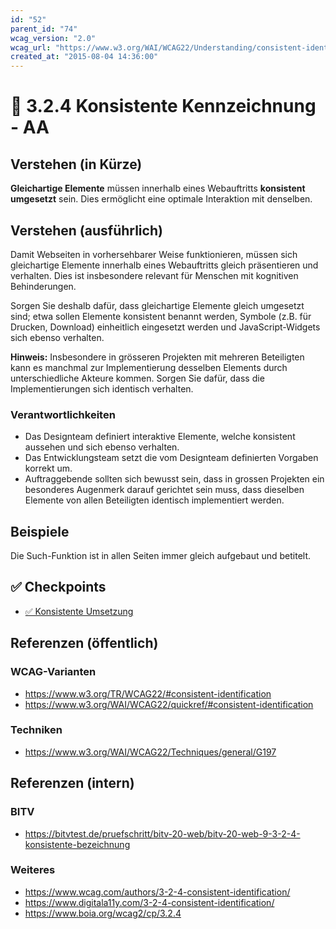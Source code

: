 ```yaml
---
id: "52"
parent_id: "74"
wcag_version: "2.0"
wcag_url: "https://www.w3.org/WAI/WCAG22/Understanding/consistent-identification.html"
created_at: "2015-08-04 14:36:00"
---
```


# 📜 3.2.4 Konsistente Kennzeichnung - AA

## Verstehen (in Kürze)

**Gleichartige Elemente** müssen innerhalb eines Webauftritts **konsistent umgesetzt** sein. Dies ermöglicht eine optimale Interaktion mit denselben.

## Verstehen (ausführlich)

Damit Webseiten in vorhersehbarer Weise funktionieren, müssen sich gleichartige Elemente innerhalb eines Webauftritts gleich präsentieren und verhalten. Dies ist insbesondere relevant für Menschen mit kognitiven Behinderungen.

Sorgen Sie deshalb dafür, dass gleichartige Elemente gleich umgesetzt sind; etwa sollen Elemente konsistent benannt werden, Symbole (z.B. für Drucken, Download) einheitlich eingesetzt werden und JavaScript-Widgets sich ebenso verhalten.

**Hinweis:** Insbesondere in grösseren Projekten mit mehreren Beteiligten kann es manchmal zur Implementierung desselben Elements durch unterschiedliche Akteure kommen. Sorgen Sie dafür, dass die Implementierungen sich identisch verhalten.

### Verantwortlichkeiten

- Das Designteam definiert interaktive Elemente, welche konsistent aussehen und sich ebenso verhalten.
- Das Entwicklungsteam setzt die vom Designteam definierten Vorgaben korrekt um.
- Auftraggebende sollten sich bewusst sein, dass in grossen Projekten ein besonderes Augenmerk darauf gerichtet sein muss, dass dieselben Elemente von allen Beteiligten identisch implementiert werden.

## Beispiele

Die Such-Funktion ist in allen Seiten immer gleich aufgebaut und betitelt.

## ✅ Checkpoints

- [✅ Konsistente Umsetzung](konsistente-umsetzung)

## Referenzen (öffentlich)

### WCAG-Varianten
- <https://www.w3.org/TR/WCAG22/#consistent-identification>
- <https://www.w3.org/WAI/WCAG22/quickref/#consistent-identification>

### Techniken
- <https://www.w3.org/WAI/WCAG22/Techniques/general/G197>

## Referenzen (intern)

### BITV
- <https://bitvtest.de/pruefschritt/bitv-20-web/bitv-20-web-9-3-2-4-konsistente-bezeichnung>

### Weiteres
- <https://www.wcag.com/authors/3-2-4-consistent-identification/>
- <https://www.digitala11y.com/3-2-4-consistent-identification/>
- <https://www.boia.org/wcag2/cp/3.2.4>
